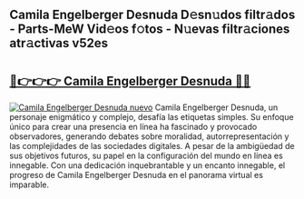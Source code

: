 ## Camila Engelberger Desnuda D𝚎sn𝚞dos filtr𝚊dos - Parts-MeW Vid𝚎os f𝚘tos - N𝚞evas filtr𝚊ciones atr𝚊ctivas v52es

# <h2><a href="http://mb4wy13.tromn.icu/?c=Camila+Engelberger+Desnuda">🔗👉👉👉 Camila Engelberger Desnuda 🔗🔗</a></h2>

[![Camila Engelberger Desnuda nuevo](https://i.imgur.com/pEAQMta.gif)](http://mb4wy13.tromn.icu/?c=Camila+Engelberger+Desnuda)
Camila Engelberger Desnuda, un personaje enigmático y complejo, desafía las etiquetas simples. Su enfoque único para crear una presencia en línea ha fascinado y provocado observadores, generando debates sobre moralidad, autorrepresentación y las complejidades de las sociedades digitales. A pesar de la ambigüedad de sus objetivos futuros, su papel en la configuración del mundo en línea es innegable. Con una dedicación inquebrantable y un encanto innegable, el progreso de Camila Engelberger Desnuda en el panorama virtual es imparable.
